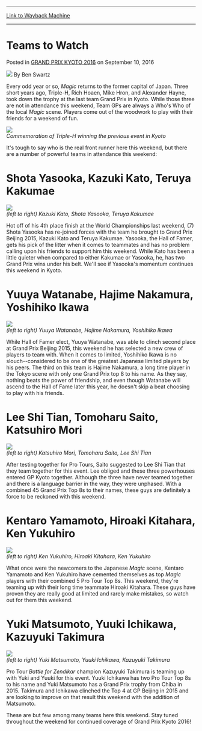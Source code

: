 
---
[Link to Wayback Machine](https://web.archive.org/web/20170415003017/http://magic.wizards.com/en/events/coverage/gpkyo16/teams-watch-2016-09-10)

[_metadata_:author]:- "Ben Swartz"
[_metadata_:description]:- "Every odd year or so, Magic returns to the former capital of Japan. Three short years ago, Triple-H, Rich Hoaen, Mike Hron, and Alexander Hayne, took down the trophy at the last team Grand Prix in Kyoto. While those three are not in attendance this weekend, Team GPs are always a Who's Who of the local Magic scene. Players come out of the woodwork to play with their friends for a weekend of fun."
[_metadata_:generator]:- "Drupal 7 (http://drupal.org)"
[_metadata_:node]:- "1062846"
[_metadata_:publish_date]:- "2016-09-10"
[_metadata_:source]:- "div-main-content"
[_metadata_:title]:- "Teams to Watch"
[_metadata_:wayback_capture_timestamp]:- "2017-04-15 00:30:17"
[_metadata_:wayback_raw_url]:- "https://web.archive.org/web/20170415003017id_/http://magic.wizards.com/en/events/coverage/gpkyo16/teams-watch-2016-09-10"
[_metadata_:wayback_url]:- "http://magic.wizards.com/en/events/coverage/gpkyo16/teams-watch-2016-09-10"
---


Teams to Watch
==============



 Posted in [GRAND PRIX KYOTO 2016](/en/events/coverage/gpkyo16)
 on September 10, 2016 






![](https://media.magic.wizards.com/styles/auth_small/public/images/person/benswa-author.jpg)
By Ben Swartz











Every odd year or so, *Magic* returns to the former capital of Japan. Three short years ago, Triple-H, Rich Hoaen, Mike Hron, and Alexander Hayne, took down the trophy at the last team Grand Prix in Kyoto. While those three are not in attendance this weekend, Team GPs are always a Who's Who of the local *Magic* scene. Players come out of the woodwork to play with their friends for a weekend of fun.


![](https://media.wizards.com/2016/events/gpkyo16/gpKyoto16_HHHPlaque.jpg)  
*Commemoration of Triple-H winning the previous event in Kyoto*


It's tough to say who is the real front runner here this weekend, but there are a number of powerful teams in attendance this weekend:


Shota Yasooka, Kazuki Kato, Teruya Kakumae
==========================================


![](https://media.wizards.com/2016/events/gpkyo16/team_kato_yasooka_kakumae_EN.jpg)  
*(left to right) Kazuki Kato, Shota Yasooka, Teruya Kakumae*


Hot off of his 4th place finish at the World Championships last weekend, (7) Shota Yasooka has re-joined forces with the team he brought to Grand Prix Beijing 2015, Kazuki Kato and Teruya Kakumae. Yasooka, the Hall of Famer, gets his pick of the litter when it comes to teammates and has no problem calling upon his friends to support him this weekend. While Kato has been a little quieter when compared to either Kakumae or Yasooka, he, has two Grand Prix wins under his belt. We'll see if Yasooka's momentum continues this weekend in Kyoto.


Yuuya Watanabe, Hajime Nakamura, Yoshihiko Ikawa
================================================


![](https://media.wizards.com/2016/events/gpkyo16/team_watanabe_kakao_ikawa_EN.jpg)  
*(left to right) Yuuya Watanabe, Hajime Nakamura, Yoshihiko Ikawa*


While Hall of Famer elect, Yuuya Watanabe, was able to clinch second place at Grand Prix Beijing 2015, this weekend he has selected a new crew of players to team with. When it comes to limited, Yoshihiko Ikawa is no slouch--considered to be one of the greatest Japanese limited players by his peers. The third on this team is Hajime Nakamura, a long time player in the Tokyo scene with only one Grand Prix top 8 to his name. As they say, nothing beats the power of friendship, and even though Watanabe will ascend to the Hall of Fame later this year, he doesn't skip a beat choosing to play with his friends.


Lee Shi Tian, Tomoharu Saito, Katsuhiro Mori
============================================


![](https://media.wizards.com/2016/events/gpkyo16/gpKyoto16_LeeMoriSaito.jpg)  
*(left to right) Katsuhiro Mori, Tomoharu Saito, Lee Shi Tian*


After testing together for Pro Tours, Saito suggested to Lee Shi Tian that they team together for this event. Lee obliged and these three powerhouses entered GP Kyoto together. Although the three have never teamed together and there is a language barrier in the way, they were unphased. With a combined 45 Grand Prix Top 8s to their names, these guys are definitely a force to be reckoned with this weekend.


Kentaro Yamamoto, Hiroaki Kitahara, Ken Yukuhiro
================================================


![](https://media.wizards.com/2016/events/gpkyo16/team_yamamoto_kitahara_yukuhiro_EN.jpg)  
*(left to right) Ken Yukuhiro, Hiroaki Kitahara, Ken Yukuhiro*


What once were the newcomers to the Japanese *Magic* scene, Kentaro Yamamoto and Ken Yukuhiro have cemented themselves as top *Magic* players with their combined 5 Pro Tour Top 8s. This weekend, they're teaming up with their long time teammate Hiroaki Kitahara. These guys have proven they are really good at limited and rarely make mistakes, so watch out for them this weekend.


Yuki Matsumoto, Yuuki Ichikawa, Kazuyuki Takimura
=================================================


![](https://media.wizards.com/2016/events/gpkyo16/team_matsumoto_ichikawa_takimura_EN.jpg)  
*(left to right) Yuki Matsumoto, Yuuki Ichikawa, Kazuyuki Takimura*


Pro Tour *Battle for Zendikar* champion Kazuyuki Takimura is teaming up with Yuki and Yuuki for this event. Yuuki Ichikawa has two Pro Tour Top 8s to his name and Yuki Matsumoto has a Grand Prix trophy from Chiba in 2015. Takimura and Ichikawa clinched the Top 4 at GP Beijing in 2015 and are looking to improve on that result this weekend with the addition of Matsumoto.


These are but few among many teams here this weekend. Stay tuned throughout the weekend for continued coverage of Grand Prix Kyoto 2016!







